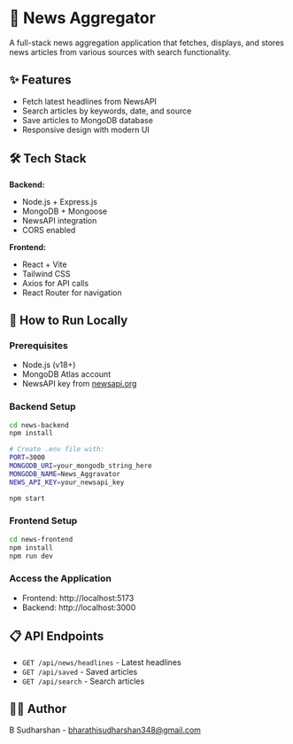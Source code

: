 # 📰 News Aggregator

A full-stack news aggregation application that fetches, displays, and stores news articles from various sources with search functionality.

## ✨ Features

- Fetch latest headlines from NewsAPI
- Search articles by keywords, date, and source
- Save articles to MongoDB database
- Responsive design with modern UI

## 🛠️ Tech Stack

**Backend:**
- Node.js + Express.js
- MongoDB + Mongoose
- NewsAPI integration
- CORS enabled

**Frontend:**
- React + Vite
- Tailwind CSS
- Axios for API calls
- React Router for navigation

## 🚀 How to Run Locally

### Prerequisites
- Node.js (v18+)
- MongoDB Atlas account
- NewsAPI key from [newsapi.org](https://newsapi.org)

### Backend Setup
```bash
cd news-backend
npm install

# Create .env file with:
PORT=3000
MONGODB_URI=your_mongodb_string_here
MONGODB_NAME=News_Aggravator
NEWS_API_KEY=your_newsapi_key

npm start
```

### Frontend Setup
```bash
cd news-frontend
npm install
npm run dev
```

### Access the Application
- Frontend: http://localhost:5173
- Backend: http://localhost:3000

## 📋 API Endpoints

- `GET /api/news/headlines` - Latest headlines
- `GET /api/saved` - Saved articles
- `GET /api/search` - Search articles

## 👨‍💻 Author

B Sudharshan - bharathisudharshan348@gmail.com